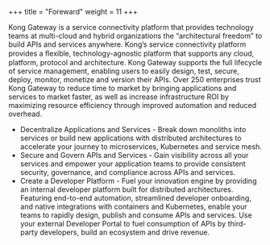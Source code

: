 +++
title = "Foreward"
weight = 11
+++


Kong Gateway is a service connectivity platform that provides technology teams at multi-cloud and hybrid organizations the “architectural freedom” to build APIs and services anywhere. Kong’s service connectivity platform provides a ﬂexible, technology-agnostic platform that supports any cloud, platform, protocol and architecture. Kong Gateway supports the full lifecycle of service management, enabling users to easily design, test, secure, deploy, monitor, monetize and version their APIs. Over 250 enterprises trust Kong Gateway to reduce time to market by bringing applications and services to market faster, as well as increase infrastructure ROI by maximizing resource efficiency through improved automation and reduced overhead.
 
* Decentralize Applications and Services - Break down monoliths into services or build new applications with distributed architectures to accelerate your journey to microservices, Kubernetes and service mesh. 
* Secure and Govern APIs and Services - Gain visibility across all your services and empower your application teams to provide consistent security, governance, and compliance across APIs and services. 
* Create a Developer Platform - Fuel your innovation engine by providing an internal developer platform built for distributed architectures. Featuring end-to-end automation, streamlined developer onboarding, and native integrations with containers and Kubernetes, enable your teams to rapidly design, publish and consume APIs and services. Use your external Developer Portal to fuel consumption of APIs by third-party developers, build an ecosystem and drive revenue.
